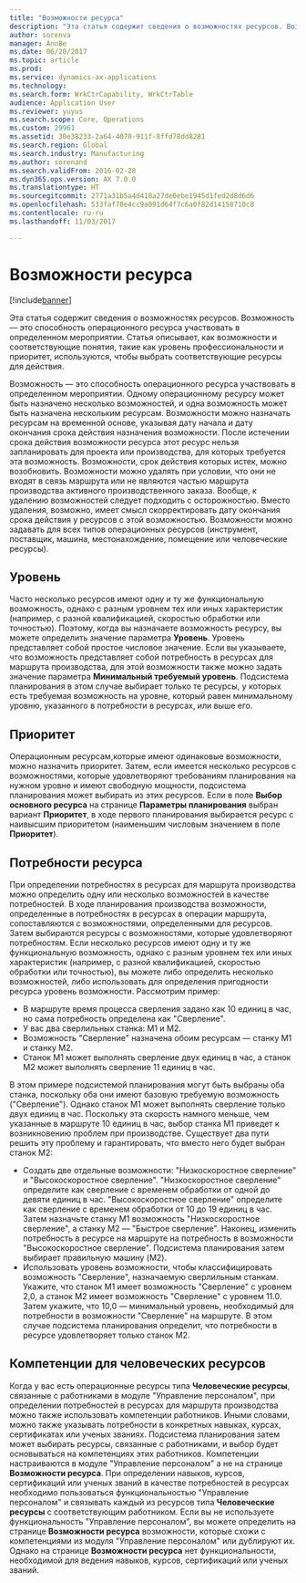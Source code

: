 ```yaml
---
title: "Возможности ресурса"
description: "Эта статья содержит сведения о возможностях ресурсов. Возможность — это способность операционного ресурса участвовать в определенном мероприятии. Статья описывает, как возможности и соответствующие понятия, такие как уровень профессиональности и приоритет, используются, чтобы выбрать соответствующие ресурсы для действия."
author: sorenva
manager: AnnBe
ms.date: 06/20/2017
ms.topic: article
ms.prod: 
ms.service: dynamics-ax-applications
ms.technology: 
ms.search.form: WrkCtrCapability, WrkCtrTable
audience: Application User
ms.reviewer: yuyus
ms.search.scope: Core, Operations
ms.custom: 29961
ms.assetid: 30e38233-2a64-4070-911f-8ffd78dd8281
ms.search.region: Global
ms.search.industry: Manufacturing
ms.author: sorenand
ms.search.validFrom: 2016-02-28
ms.dyn365.ops.version: AX 7.0.0
ms.translationtype: HT
ms.sourcegitcommit: 2771a31b5a4d418a27de0ebe1945d1fed2d8d6d6
ms.openlocfilehash: 533faf78e4cc9a091d64f7c6a0f82d14158710c8
ms.contentlocale: ru-ru
ms.lasthandoff: 11/03/2017

---
```


# <a name="resource-capabilities"></a>Возможности ресурса

[!include[banner](../includes/banner.md)]


Эта статья содержит сведения о возможностях ресурсов. Возможность — это способность операционного ресурса участвовать в определенном мероприятии. Статья описывает, как возможности и соответствующие понятия, такие как уровень профессиональности и приоритет, используются, чтобы выбрать соответствующие ресурсы для действия.

Возможность — это способность операционного ресурса участвовать в определенном мероприятии. Одному операционному ресурсу может быть назначено несколько возможностей, и одна возможность может быть назначена нескольким ресурсам. Возможности можно назначать ресурсам на временной основе, указывая дату начала и дату окончания срока действия назначения возможности. После истечении срока действия возможности ресурса этот ресурс нельзя запланировать для проекта или производства, для которых требуется эта возможность. Возможности, срок действия которых истек, можно возобновить. Возможности можно удалять при условии, что они не входят в связь маршрута или не являются частью маршрута производства активного производственного заказа. Вообще, к удалению возможностей следует подходить с осторожностью. Вместо удаления, возможно, имеет смысл скорректировать дату окончания срока действия у ресурсов с этой возможностью. Возможности можно задавать для всех типов операционных ресурсов (инструмент, поставщик, машина, местонахождение, помещение или человеческие ресурсы).

## <a name="level"></a>Уровень
Часто несколько ресурсов имеют одну и ту же функциональную возможность, однако с разным уровнем тех или иных характеристик (например, с разной квалификацией, скоростью обработки или точностью). Поэтому, когда вы назначаете возможность ресурсу, вы можете определить значение параметра **Уровень**. Уровень представляет собой простое числовое значение. Если вы указываете, что возможность представляет собой потребность в ресурсах для маршрута производства, для этой возможности также можно задать значение параметра **Минимальный требуемый уровень**. Подсистема планирования в этом случае выбирает только те ресурсы, у которых есть требуемая возможность на уровне, который равен минимальному уровню, указанного в потребности в ресурсах, или выше его.

## <a name="priority"></a>Приоритет
Операционным ресурсам,которые имеют одинаковые возможности, можно назначить приоритет. Затем, если имеется несколько ресурсов с возможностями, которые удовлетворяют требованиям планирования на нужном уровне и имеют свободную мощности, подсистема планирования может выбирать из этих ресурсов. Если в поле **Выбор основного ресурса** на странице **Параметры планирования** выбран вариант **Приоритет**, в ходе первого планирования выбирается ресурс с наивысшим приоритетом (наименьшим числовым значением в поле **Приоритет**).

## <a name="resource-requirements"></a>Потребности ресурса
При определении потребностях в ресурсах для маршрута производства можно определить одну или несколько возможностей в качестве потребностей. В ходе планирования производства возможности, определенные в потребностях в ресурсах в операции маршрута, сопоставляются с возможностями, определенными для ресурсов. Затем выбираются ресурсы с возможностями, которые удовлетворяют потребностям. Если несколько ресурсов имеют одну и ту же функциональную возможность, однако с разным уровнем тех или иных характеристик (например, с разной квалификацией, скоростью обработки или точностью), вы можете либо определить несколько возможностей, либо использовать для определения пригодности ресурса уровень возможности. Рассмотрим пример:

-   В маршруте время процесса сверления задано как 10 единиц в час, но сама потребность определена как "Сверление".
-   У вас два сверлильных станка: M1 и M2.
-   Возможность "Сверление" назначена обоим ресурсам — станку M1 и станку M2.
-   Станок M1 может выполнять сверление двух единиц в час, а станок M2 может выполнять сверление 11 единиц в час.

В этом примере подсистемой планирования могут быть выбраны оба станка, поскольку оба они имеют базовую требуемую возможность ("Сверление"). Однако станок M1 может выполнять сверление только двух единиц в час. Поскольку эта скорость намного меньше, чем указанные в маршруте 10 единиц в час, выбор станка M1 приведет к возникновению проблем при производстве. Существует два пути решить эту проблему и гарантировать, что вместо него будет выбран станок M2:

-   Создать две отдельные возможности: "Низкоскоростное сверление" и "Высокоскоростное сверление". "Низкоскоростное сверление" определите как сверление с временем обработки от одной до девяти единиц в час. "Высокоскоростное сверление" определите как сверление с временем обработки от 10 до 19 единиц в час. Затем назначьте станку M1 возможность "Низкоскоростное сверление", а станку M2 — "Быстрое сверление". Наконец, изменить потребность в ресурсе на маршруте на потребность в возможности "Высокоскоростное сверление". Подсистема планирования затем выбирает правильную машину (M2).
-   Использовать уровень возможности, чтобы классифицировать возможность "Сверление", назначаемую сверлильным станкам. Укажите, что станок M1 имеет возможность "Сверление" с уровнем 2,0, а станок M2 имеет возможность "Сверление" с уровнем 11.0. Затем укажите, что 10,0 — минимальный уровень, необходимый для потребности в возможности "Сверление" на маршруте. В этом случае подсистема планирования определит, что потребности в ресурсе удовлетворяет только станок M2.

## <a name="competencies-for-human-resources"></a>Компетенции для человеческих ресурсов
Когда у вас есть операционные ресурсы типа **Человеческие ресурсы**, связанные с работниками в модуле "Управление персоналом", при определении потребностей в ресурсах для маршрута производства можно также использовать компетенции работников. Иными словами, можно также указывать потребности в конкретных навыках, курсах, сертификатах или ученых званиях. Подсистема планирования затем может выбирать ресурсы, связанные с работниками, и выбор будет основываться на компетенциях этих работников. Компетенции настраиваются в модуле "Управление персоналом" а не на странице **Возможности ресурса**. При определении навыков, курсов, сертификаций или ученых званий в качестве потребностей в ресурсах необходимо пользоваться функциональностью "Управление персоналом" и связывать каждый из ресурсов типа **Человеческие ресурсы** с соответствующим работником. Если вы не используете функциональность "Управление персоналом", вы можете определить на странице **Возможности ресурса** возможности, которые схожи с компетенциями из модуля "Управление персоналом" или дублируют их. Однако на странице **Возможности ресурса** нет функциональности, необходимой для ведения навыков, курсов, сертификаций или ученых званий.




